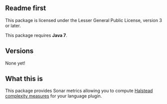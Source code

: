 ## Readme first

This package is licensed under the Lesser General Public License, version 3 or
later.

This package requires **Java 7**.

## Versions

None yet!

## What this is

This package provides Sonar metrics allowing you to compute [Halstead complexity
measures](https://en.wikipedia.org/wiki/Halstead_complexity_measures) for your
language plugin.

